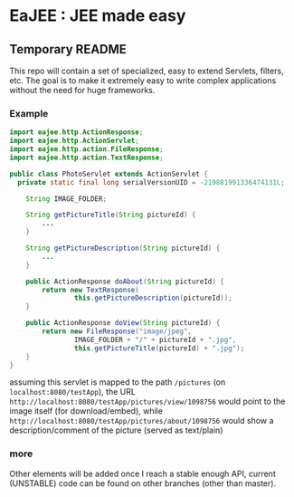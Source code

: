 # EaJEE : JEE made easy

## Temporary README

This repo will contain a set of specialized, easy to extend Servlets, filters, etc.
The goal is to make it extremely easy to write complex applications without the need for huge frameworks.

### Example

```java
import eajee.http.ActionResponse;
import eajee.http.ActionServlet;
import eajee.http.action.FileResponse;
import eajee.http.action.TextResponse;

public class PhotoServlet extends ActionServlet {
  private static final long serialVersionUID = -219881991336474131L;

	String IMAGE_FOLDER;

	String getPictureTitle(String pictureId) {
		...
	}

	String getPictureDescription(String pictureId) {
		...
	}

	public ActionResponse doAbout(String pictureId) {
		return new TextResponse(
				this.getPictureDescription(pictureId));
	}

	public ActionResponse doView(String pictureId) {
		return new FileResponse("image/jpeg", 
				IMAGE_FOLDER + "/" + pictureId + ".jpg",
				this.getPictureTitle(pictureId) + ".jpg");
	}
}
```

assuming this servlet is mapped to the path `/pictures` (on `localhost:8080/testApp`),
the URL `http://localhost:8080/testApp/pictures/view/1098756` would point to the image itself
(for download/embed), while `http://localhost:8080/testApp/pictures/about/1098756` would show 
a description/comment of the picture (served as text/plain)

### more

Other elements will be added once I reach a stable enough API, 
current (UNSTABLE) code can be found on other branches (other than master).
